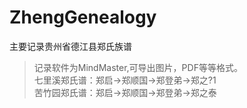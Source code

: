 # ZhengGenealogy  
主要记录贵州省德江县郑氏族谱    
> 记录软件为MindMaster,可导出图片，PDF等等格式。    
七里溪郑氏谱：郑启->郑顺国->郑登弟->郑之?1      
苦竹园郑氏谱：郑启->郑顺国->郑登弟->郑之泰    
